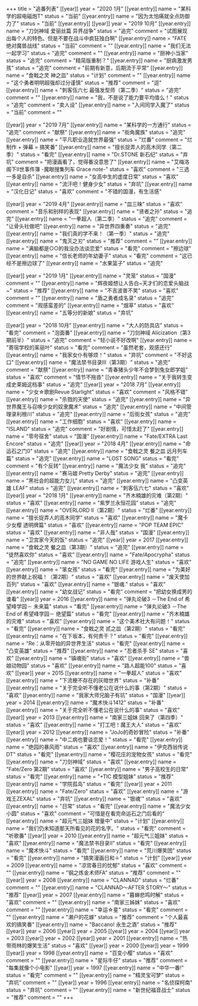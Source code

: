 +++
title = "追番列表"
[[year]]
    year = "2020 1月"
    [[year.entry]]
        name = "某科学的超电磁炮T"
        status = "当前"
    [[year.entry]]
        name = "因为太怕痛就全点防御力了"
        status = "当前"
    [[year.entry]]
[[year]]
    year = "2019 10月"
    [[year.entry]]
        name = "刀剑神域 爱丽丝篇 异界战争"
        status = "追完"
        comment = "试图展现出每个人的特色。但是不要在战斗中疯狂独白啊"
    [[year.entry]]
        name = "FATE 绝对魔兽战线"
        status = "当前"
        comment = ""
    [[year.entry]]
        name = "我们无法一起学习"
        status = "追完"
        comment = ""
    [[year.entry]]
        name = "厨神小当家"
        status = "追完"
        comment = "精简版重制？"
    [[year.entry]]
        name = "厨病激发男孩"
        status = "追完"
        comment = "前期有新意，后期流于平常"
    [[year.entry]]
        name = "食戟之灵 神之皿"
        status = "计划"
        comment = ""
    [[year.entry]]
        name = "这个勇者明明超强却过分谨慎"
        status = "推荐"
        comment = "逗"
    [[year.entry]]
        name = "刺客伍六七 最强发型师（第二季）"
        status = "追完"
        comment = ""
    [[year.entry]]
        name = "我，不是说了能力要平均值么！"
        status = "追完"
        comment = "卖人设"
    [[year.entry]]
        name = "入间同学入魔了"
        status = "当前"
        comment = ""

[[year]]
    year = "2019 7月"
        [[year.entry]]
            name = "某科学的一方通行"
            status = "追完"
            comment = "献祭"
        [[year.entry]]
            name = "街角魔族"
            status = "追完"
        [[year.entry]]
            name = "平凡职业造就世界最强"
            status = "烂番"
            comment = "烂制作 + 弹幕 = 搞笑番"
        [[year.entry]]
            name = "擅长捉弄人的高木同学（第二季）"
            status = "看完"
        [[year.entry]]
            name = "Dr.STONE 新石纪"
            status = "弃坑"
            comment = "把漫画看了，觉得番没意思了"
        [[year.entry]]
            name = "艾梅洛阁下II世事件簿 -魔眼搜集列车 Grace note-"
            status = "喜欢"
            comment = "三选一多是自杀"
        [[year.entry]]
            name = "女高中生的虚度日常"
            status = "喜欢"
        [[year.entry]]
            name = "流汗吧！健身少女"
            status = "弃坑"
        [[year.entry]]
            name = "汉化日记"
            status = "喜欢"
            comment = "不错的国漫，有生活感"
    
[[year]]
    year = "2019 4月"
        [[year.entry]]
            name = "皿三昧"
            status = "喜欢"
            comment = "音乐和别样的表现"
        [[year.entry]]
            name = "贤者之孙"
            status = "追完"
        [[year.entry]]
            name = "一拳超人（第二季）"
            status = "追完"
            comment = "让骨头社做吧"
        [[year.entry]]
            name = "异世界四重奏"
            status = "追完"
        [[year.entry]]
            name = "我们真的学不来！（第一季）"
            status = "追完"
        [[year.entry]]
            name = "鬼灭之刃"
            status = "推荐"
            comment = ""
        [[year.entry]]
            name = "满脑都是○○的我没办法谈恋爱"
            status = "看完"
            comment = "擦边球"
        [[year.entry]]
            name = "信长老师的年幼妻子"
            status = "看完"
            comment = "这已经不是擦边球了"
        [[year.entry]]
            name = "水果篮子"
            status = "追完"

[[year]]
    year = "2019 1月"
    [[year.entry]]
        name = "灵笼"
        status = "国漫"
        comment = ""
    [[year.entry]]
        name = "辉夜姬想让人告白~天才们的恋爱头脑战~"
        status = "推荐"
    [[year.entry]]
        name = "不吉波普不笑"
        status = "喜欢"
        comment = ""
    [[year.entry]]
        name = "盾之勇者成名录"
        status = "追完"
        comment = "观感蛮差的"
    [[year.entry]]
        name = "烟草"
        status = "喜欢"
    [[year.entry]]
        name = "五等分的新娘"
        status = "弃坑"


[[year]]
    year = "2018 10月"
    [[year.entry]]
        name = "大人的防具店"
        status = "看完"
        comment = "泡面番"
    [[year.entry]]
        name = "刀剑神域 Alicization（第3期前半）"
        status = "追完"
        comment = "轻小说不好改啊"
    [[year.entry]]
        name = "寄宿学校的茱丽叶"
        status = "看完"
        comment = "虽然老套，观感还行"
    [[year.entry]]
        name = "我家女仆有够烦！"
        status = "弃坑"
        comment = "不好这口"
    [[year.entry]]
        name = "魔法禁书目录III（第3期）"
        status = "追完"
        comment = "献祭"
    [[year.entry]]
        name = "青春猪头少年不会梦到兔女郎学姐"
        status = "喜欢"
        comment = "情节不拖沓"
    [[year.entry]]
        name = "关于我转生变成史莱姆这档事"
        status = "追完"
[[year]]
    year = "2018 7月"
    [[year.entry]]
        name = "少女☆歌剧Revue Starlight"
        status = "喜欢"
        comment = "风格不错"
    [[year.entry]]
        name = "杀戮的天使"
        status = "追完"
    [[year.entry]]
        name = "异世界魔王与召唤少女的奴隶魔术"
        status = "追完"
    [[year.entry]]
        name = "中间管理录利根川"
        status = "追完"
    [[year.entry]]
        name = "后街女孩"
        status = "追完"
    [[year.entry]]
        name = "工作细胞"
        status = "喜欢"
    [[year.entry]]
        name = "ISLAND"
        status = "追完"
        comment = "好剧情，可惜太赶了"
    [[year.entry]]
        name = "零号宿舍"
        status = "国漫"
    [[year.entry]]
        name = "Fate/EXTRA Last Encore"
        status = "追完"
[[year]]
    year = "2018 4月"
    [[year.entry]]
        name = "命运石之门0"
        status = "追完"
    [[year.entry]]
        name = "食戟之灵 餐之皿 远月列车篇"
        status = "追完"
    [[year.entry]]
        name = "LOST SONG"
        status = "看完"
        comment = "有个反转"
    [[year.entry]]
        name = "魔法少女 我"
        status = "追完"
    [[year.entry]]
        name = "赛马娘 Pretty Derby"
        status = "追完"
    [[year.entry]]
        name = "黑社会的超能力女儿"
        status = "追完"
    [[year.entry]]
        name = "凸变英雄 LEAF"
        status = "追完"
    [[year.entry]]
        name = "刺客伍六七"
        status = "喜欢"
[[year]]
    year = "2018 1月"
    [[year.entry]]
        name = "齐木楠雄的灾难（第2期）"
        status = "喜欢"
    [[year.entry]]
        name = "紫罗兰永恒花园"
        status = "追完"
    [[year.entry]]
        name = "OVERLORD II（第2期）"
        status = "烂番"
    [[year.entry]]
        name = "擅长捉弄人的高木同学"
        status = "喜欢"
    [[year.entry]]
        name = "魔卡少女樱 透明牌篇"
        status = "喜欢"
    [[year.entry]]
        name = "POP TEAM EPIC"
        status = "喜欢"
    [[year.entry]]
        name = "非人哉"
        status = "国漫"
    [[year.entry]]
        name = "卫宫家今天的饭"
        status = "追完"
[[year]]
    year = 2017
    [[year.entry]]
        name = "食戟之灵 餐之皿（第3期）"
        status = "追完"
    [[year.entry]]
        name = "徒然喜欢你"
        status = "喜欢"
    [[year.entry]]
        name = "Fate/Apocrypha"
        status = "追完"
    [[year.entry]]
        name = "NO GAME NO LIFE 游戏人生"
        status = "喜欢"
    [[year.entry]]
        name = "笨女孩"
        status = "看完"
    [[year.entry]]
        name = "为美好的世界献上祝福！（第2期）"
        status = "喜欢"
    [[year.entry]]
        name = "废天使加百列"
        status = "喜欢"
    [[year.entry]]
        name = "银魂."
        status = "喜欢"
    [[year.entry]]
        name = "幼女战记"
        status = "看完"
        comment = "把幼女换成男的谁看"
[[year]]
    year = 2016
    [[year.entry]]
        name = "弹丸论破3 －The End of 希望峰学园－ 未来篇"
        status = "看完"
    [[year.entry]]
        name = "弹丸论破3 －The End of 希望峰学园－ 绝望篇"
        status = "看完"
    [[year.entry]]
        name = "齐木楠雄的灾难"
        status = "喜欢"
    [[year.entry]]
        name = "这个美术社大有问题！"
        status = "看完"
    [[year.entry]]
        name = "食戟之灵 贰之皿（第2期）"
        status = "看完"
    [[year.entry]]
        name = "在下坂本，有何贵干？"
        status = "看完"
    [[year.entry]]
        name = "Re：从零开始的异世界生活"
        status = "看完"
    [[year.entry]]
        name = "凸变英雄"
        status = "推荐"
    [[year.entry]]
        name = "忍者杀手 SE"
        status = "喜欢"
    [[year.entry]]
        name = "镇魂街"
        status = "喜欢"
    [[year.entry]]
        name = "兽娘动物园"
        status = "喜欢"
    [[year.entry]]
        name = "路人超能100"
        status = "喜欢"
[[year]]
    year = 2015
    [[year.entry]]
        name = "一拳超人"
        status = "喜欢"
    [[year.entry]]
        name = "下流梗不存在的灰暗世界"
        status = "补番"
    [[year.entry]]
        name = "关于完全听不懂老公在说什么的事（第2期）"
        status = "喜欢"
    [[year.entry]]
        name = "我家大师兄脑子有坑"
        status = "国漫"
[[year]]
    year = 2014
    [[year.entry]]
        name = "魔术快斗1412"
        status = "补番"
    [[year.entry]]
        name = "关于完全听不懂老公在说什么的事"
        status = "喜欢"
[[year]]
    year = 2013
    [[year.entry]]
        name = "南家三姐妹 回来了（第四季）"
        status = "喜欢"
    [[year.entry]]
        name = "打工吧！魔王大人"
        status = "喜欢"
[[year]]
    year = 2012
    [[year.entry]]
        name = "JoJo的奇妙冒险"
        status = "补番"
    [[year.entry]]
        name = "中二病也要谈恋爱！"
        status = "看完"
    [[year.entry]]
        name = "绝园的暴风雨"
        status = "喜欢"
    [[year.entry]]
        name = "伊克西翁传说 DT"
        status = "看完"
    [[year.entry]]
        name = "樱花庄的宠物女孩"
        status = "看完"
    [[year.entry]]
        name = "刀剑神域"
        status = "喜欢"
    [[year.entry]]
        name = "Fate/Zero 第2期"
        status = "喜欢"
    [[year.entry]]
        name = "男子高校生的日常"
        status = "看完"
    [[year.entry]]
        name = "+TIC 模型姐妹"
        status = "推荐"
    [[year.entry]]
        name = "学院孤岛"
        status = "看完"
[[year]]
    year = 2011
    [[year.entry]]
        name = "Fate/Zero"
        status = "喜欢"
    [[year.entry]]
        name = "游戏王ZEXAL"
        status = "弃坑"
    [[year.entry]]
        name = "银魂'"
        status = "喜欢"
    [[year.entry]]
        name = "日常"
        status = "看完"
    [[year.entry]]
        name = "魔法少女小圆"
        status = "喜欢"
        comment = "可惜是在看完命运石之门后看的"
    [[year.entry]]
        name = "超元气三姐妹 增量中"
        status = "计划"
    [[year.entry]]
        name = "我们仍未知道那天所看见的花的名字。"
        status = "看完"
        comment = "听歌番"
[[year]]
    year = 2010
    [[year.entry]]
        name = "超元气三姐妹"
        status = "喜欢"
    [[year.entry]]
        name = "魔法禁书目录II"
        status = "看完"
    [[year.entry]]
        name = "魔术快斗"
        status = "看完"
    [[year.entry]]
        name = "荒川爆笑团"
        status = "看完"
    [[year.entry]]
        name = "搞笑漫画日和＋"
        status = "计划"
[[year]]
    year = 2009
    [[year.entry]]
        name = "凉宫春日的忧郁"
        status = "喜欢"
        comment = ""
    [[year.entry]]
        name = "钢之炼金术师FA"
        status = "推荐"
        comment = ""
[[year]]
    year = 2008
    [[year.entry]]
        name = "CLANNAD"
        status = "烂番"
        comment = ""
    [[year.entry]]
        name = "CLANNAD～AFTER STORY～"
        status = "推荐"
[[year]]
    year = 2007
    [[year.entry]]
        name = "暮蝉悲鸣时解"
        status = "喜欢"
        comment = ""
    [[year.entry]]
        name = "南家三姊妹"
        status = "喜欢"
        comment = ""
    [[year.entry]]
        name = "幸运☆星"
        status = "看完"
        comment = ""
    [[year.entry]]
        name = "濑户的花嫁"
        status = "推荐"
        comment = "个人最喜欢的搞笑番"
    [[year.entry]]
        name = "Baccano! 永生之酒"
        status = "推荐"
[[year]]
    year = 2006
[[year]]
    year = 2005
[[year]]
    year = 2004
[[year]]
    year = 2003
[[year]]
    year = 2002
[[year]]
    year = 2001
    [[year.entry]]
        name = "热带雨林的爆笑生活"
        status = "喜欢"
[[year]]
    year = 2000
[[year]]
    year = 1999
[[year]]
    year = 1998
    [[year.entry]]
        name = "百变小樱"
        status = "喜欢"
        comment = ""
    [[year.entry]]
        name = "星际牛仔"
        status = "推荐"
        comment = "每集就像个小电影"
[[year]]
    year = 1997
    [[year.entry]]
        name = "中华一番!"
        status = "看完"
        comment = ""
    [[year.entry]]
        name = "精灵宝可梦"
        status = "弃坑"
        comment = ""
[[year]]
    year = 1996
    [[year.entry]]
        name = "名侦探柯南"
        status = "弃坑"
        comment = ""
    [[year.entry]]
        name = "新世纪福音战士"
        status = "推荐"
        comment = ""
+++
